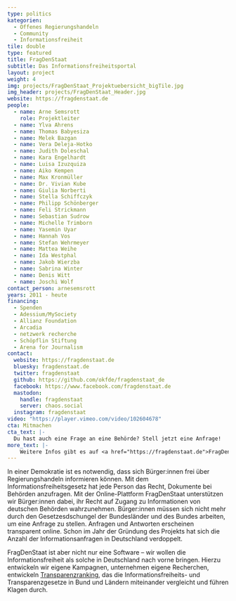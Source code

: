 ```yaml
---
type: politics
kategorien:
  - Offenes Regierungshandeln
  - Community
  - Informationsfreiheit
tile: double
type: featured
title: FragDenStaat
subtitle: Das Informationsfreiheitsportal
layout: project
weight: 4
img: projects/FragDenStaat_Projektuebersicht_bigTile.jpg
img_header: projects/FragDenStaat_Header.jpg
website: https://fragdenstaat.de
people:
  - name: Arne Semsrott
    role: Projektleiter
  - name: Ylva Ahrens
  - name: Thomas Babyesiza
  - name: Melek Bazgan
  - name: Vera Deleja-Hotko
  - name: Judith Doleschal
  - name: Kara Engelhardt
  - name: Luisa Izuzquiza
  - name: Aiko Kempen
  - name: Max Kronmüller
  - name: Dr. Vivian Kube
  - name: Giulia Norberti
  - name: Stella Schiffczyk
  - name: Philipp Schönberger
  - name: Feli Strickmann
  - name: Sebastian Sudrow
  - name: Michelle Trimborn
  - name: Yasemin Uyar
  - name: Hannah Vos
  - name: Stefan Wehrmeyer
  - name: Mattea Weihe
  - name: Ida Westphal
  - name: Jakob Wierzba
  - name: Sabrina Winter
  - name: Denis Witt
  - name: Joschi Wolf
contact_person: arnesemsrott
years: 2011 - heute
financing:
  - Spenden
  - Adessium/MySociety
  - Allianz Foundation
  - Arcadia
  - netzwerk recherche
  - Schöpflin Stiftung
  - Arena for Journalism
contact:
  website: https://fragdenstaat.de
  bluesky: fragdenstaat.de
  twitter: fragdenstaat
  github: https://github.com/okfde/fragdenstaat_de
  facebook: https://www.facebook.com/fragdenstaat.de
  mastodon:
    handle: fragdenstaat
    server: chaos.social
  instagram: fragdenstaat
video: "https://player.vimeo.com/video/102604678"
cta: Mitmachen
cta_text: |-
  Du hast auch eine Frage an eine Behörde? Stell jetzt eine Anfrage!
more_text: |-
    Weitere Infos gibt es auf <a href="https://fragdenstaat.de">FragDenStaat.de</a>.
---
```


In einer Demokratie ist es notwendig, dass sich Bürger:innen frei über Regierungshandeln informieren können. Mit dem Informationsfreiheitsgesetz hat jede Person das Recht, Dokumente bei Behörden anzufragen. Mit der Online-Plattform FragDenStaat unterstützen wir Bürger:innen dabei, ihr Recht auf Zugang zu Informationen von deutschen Behörden wahrzunehmen. Bürger:innen müssen sich nicht mehr durch den Gesetzesdschungel der Bundesländer und des Bundes arbeiten, um eine Anfrage zu stellen. Anfragen und Antworten erscheinen transparent online. Schon im Jahr der Gründung des Projekts hat sich die Anzahl der Informationsanfragen in Deutschland verdoppelt. 

FragDenStaat ist aber nicht nur eine Software – wir wollen die Informationsfreiheit als solche in Deutschland nach vorne bringen. Hierzu entwickeln wir eigene Kampagnen, unternehmen eigene Recherchen, entwickeln [Transparenzranking]( /projekte/transparenzranking/), das die Informationsfreiheits- und Transparenzgesetze in Bund und Ländern miteinander vergleicht und führen Klagen durch.
